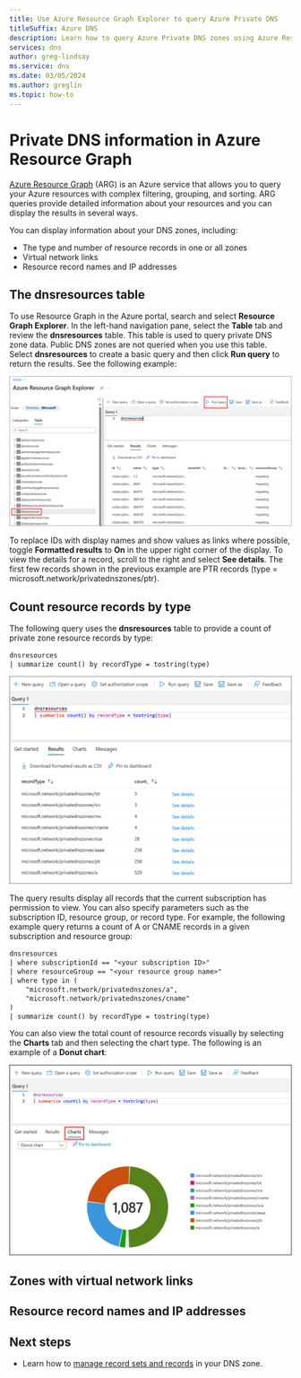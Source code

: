 ```yaml
---
title: Use Azure Resource Graph Explorer to query Azure Private DNS
titleSuffix: Azure DNS
description: Learn how to query Azure Private DNS zones using Azure Resource Graph Explorer.
services: dns
author: greg-lindsay
ms.service: dns
ms.date: 03/05/2024
ms.author: greglin
ms.topic: how-to
---
```


# Private DNS information in Azure Resource Graph

[Azure Resource Graph](../governance/resource-graph/overview.md) (ARG) is an Azure service that allows you to query your Azure resources with complex filtering, grouping, and sorting. ARG queries provide detailed information about your resources and you can display the results in several ways. 

You can display information about your DNS zones, including:

- The type and number of resource records in one or all zones
- Virtual network links
- Resource record names and IP addresses

## The dnsresources table

To use Resource Graph in the Azure portal, search and select **Resource Graph Explorer**. In the left-hand navigation pane, select the **Table** tab and review the **dnsresources** table. This table is used to query private DNS zone data. Public DNS zones are not queried when you use this table. Select **dnsresources** to create a basic query and then click **Run query** to return the results. See the following example:

![Screenshot of a basic ARG query.](./media/private-dns-arg/basic-query.png)

To replace IDs with display names and show values as links where possible, toggle **Formatted results** to **On** in the upper right corner of the display. To view the details for a record, scroll to the right and select **See details**. The first few records shown in the previous example are PTR records (type = microsoft.network/privatednszones/ptr).

## Count resource records by type

The following query uses the **dnsresources** table to provide a count of private zone resource records by type:

```Kusto
dnsresources
| summarize count() by recordType = tostring(type)
```

![Screenshot of a resource record count query.](./media/private-dns-arg/count-query.png)

The query results display all records that the current subscription has permission to view. You can also specify parameters such as the subscription ID, resource group, or record type. For example, the following example query returns a count of A or CNAME records in a given subscription and resource group:

```Kusto
dnsresources
| where subscriptionId == "<your subscription ID>"
| where resourceGroup == "<your resource group name>"
| where type in (
    "microsoft.network/privatednszones/a",
    "microsoft.network/privatednszones/cname"
)
| summarize count() by recordType = tostring(type)
```
You can also view the total count of resource records visually by selecting the **Charts** tab and then selecting the chart type. The following is an example of a **Donut chart**:

![Screenshot of a resource record count query donut chart.](./media/private-dns-arg/count-donut.png)

## Zones with virtual network links

## Resource record names and IP addresses

## Next steps

* Learn how to [manage record sets and records](./private-dns-getstarted-cli.md) in your DNS zone.
